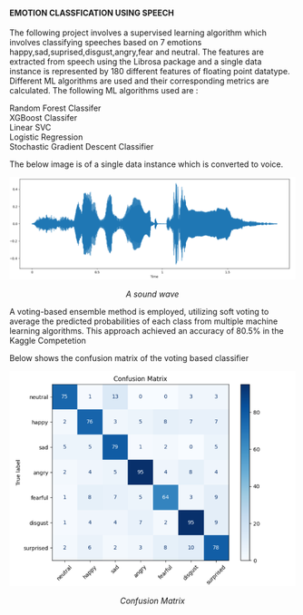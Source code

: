#### EMOTION CLASSFICATION USING SPEECH

The following project involves a supervised learning algorithm which involves classifying speeches based on 7 emotions happy,sad,suprised,disgust,angry,fear and neutral. The features are extracted from speech using the Librosa package and a single data instance is represented by 180 different features of floating point datatype. Different ML algorithms are used and their corresponding metrics are calculated. The following ML algorithms used are :

Random Forest Classifer  
XGBoost Classifer  
Linear SVC  
Logistic Regression  
Stochastic Gradient Descent Classifier  

The below image is of a single data instance which is converted to voice.

<div align="center">
    <img src="./images/Screenshot 2025-02-25 172805.png" alt="Sound wave" width="1200">
    <p><em>A sound wave</em></p>
</div>


A voting-based ensemble method is employed, utilizing soft voting to average the predicted probabilities of each class from multiple machine learning algorithms. This approach achieved an accuracy of 80.5% in the Kaggle Competetion

Below shows the confusion matrix of the voting based classifier

<div align="center">
    <img src="./images/Screenshot 2025-02-25 194652.png" alt="Confusion Matrix" width="1200">
    <p><em>Confusion Matrix</em></p>
</div>

